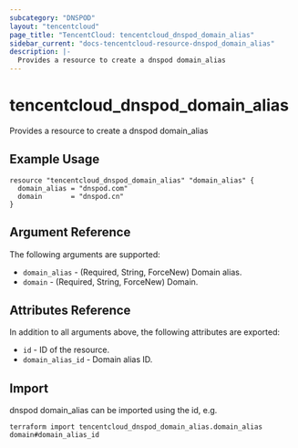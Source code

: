 ```yaml
---
subcategory: "DNSPOD"
layout: "tencentcloud"
page_title: "TencentCloud: tencentcloud_dnspod_domain_alias"
sidebar_current: "docs-tencentcloud-resource-dnspod_domain_alias"
description: |-
  Provides a resource to create a dnspod domain_alias
---
```


# tencentcloud_dnspod_domain_alias

Provides a resource to create a dnspod domain_alias

## Example Usage

```hcl
resource "tencentcloud_dnspod_domain_alias" "domain_alias" {
  domain_alias = "dnspod.com"
  domain       = "dnspod.cn"
}
```

## Argument Reference

The following arguments are supported:

* `domain_alias` - (Required, String, ForceNew) Domain alias.
* `domain` - (Required, String, ForceNew) Domain.

## Attributes Reference

In addition to all arguments above, the following attributes are exported:

* `id` - ID of the resource.
* `domain_alias_id` - Domain alias ID.



## Import

dnspod domain_alias can be imported using the id, e.g.

```
terraform import tencentcloud_dnspod_domain_alias.domain_alias domain#domain_alias_id
```

